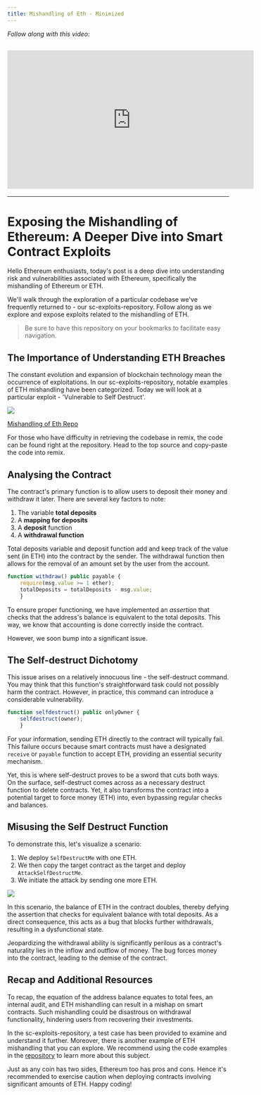 ```yaml
---
title: Mishandling of Eth - Minimized
---
```


_Follow along with this video:_

## <iframe width="560" height="315" src="https://youtu.be/bjJIiGCwKg0" title="YouTube Player" frameborder="0" allow="accelerometer; autoplay; clipboard-write; encrypted-media; gyroscope; picture-in-picture; web-share" allowfullscreen></iframe>

---

# Exposing the Mishandling of Ethereum: A Deeper Dive into Smart Contract Exploits

Hello Ethereum enthusiasts, today's post is a deep dive into understanding risk and vulnerabilities associated with Ethereum, specifically the mishandling of Ethereum or ETH.

We'll walk through the exploration of a particular codebase we've frequently returned to - our sc-exploits-repository. Follow along as we explore and expose exploits related to the mishandling of ETH.

> Be sure to have this repository on your bookmarks to facilitate easy navigation.

## The Importance of Understanding ETH Breaches

The constant evolution and expansion of blockchain technology mean the occurrence of exploitations. In our sc-exploits-repository, notable examples of ETH mishandling have been categorized. Today we will look at a particular exploit - 'Vulnerable to Self Destruct'.

![](https://cdn.videotap.com/9K1a9GtnKi7ohaku3tCP-47.6.png)

[Mishandling of Eth Repo](https://github.com/Cyfrin/sc-exploits-minimized/tree/main/src/mishandling-of-eth)

For those who have difficulty in retrieving the codebase in remix, the code can be found right at the repository. Head to the top source and copy-paste the code into remix.

## Analysing the Contract

The contract's primary function is to allow users to deposit their money and withdraw it later. There are several key factors to note:

1. The variable **total deposits**
2. A **mapping for deposits**
3. A **deposit** function
4. A **withdrawal function**

Total deposits variable and deposit function add and keep track of the value sent (in ETH) into the contract by the sender. The withdrawal function then allows for the removal of an amount set by the user from the account.

```js
function withdraw() public payable {
    require(msg.value >= 1 ether);
    totalDeposits = totalDeposits - msg.value;
    }
```

To ensure proper functioning, we have implemented an _assertion_ that checks that the address's balance is equivalent to the total deposits. This way, we know that accounting is done correctly inside the contract.

However, we soon bump into a significant issue.

## The Self-destruct Dichotomy

This issue arises on a relatively innocuous line - the self-destruct command. You may think that this function's straightforward task could not possibly harm the contract. However, in practice, this command can introduce a considerable vulnerability.

```js
function selfdestruct() public onlyOwner {
    selfdestruct(owner);
    }
```

For your information, sending ETH directly to the contract will typically fail. This failure occurs because smart contracts must have a designated `receive` or `payable` function to accept ETH, providing an essential security mechanism.

Yet, this is where self-destruct proves to be a sword that cuts both ways. On the surface, self-destruct comes across as a necessary destruct function to delete contracts. Yet, it also transforms the contract into a potential target to force money (ETH) into, even bypassing regular checks and balances.

## Misusing the Self Destruct Function

To demonstrate this, let's visualize a scenario:

1. We deploy `SelfDestructMe` with one ETH.
2. We then copy the target contract as the target and deploy `AttackSelfDestructMe`.
3. We initiate the attack by sending one more ETH.

![](https://cdn.videotap.com/gFO4YKELZcnyna0BEy0X-273.7.png)

In this scenario, the balance of ETH in the contract doubles, thereby defying the assertion that checks for equivalent balance with total deposits. As a direct consequence, this acts as a bug that blocks further withdrawals, resulting in a dysfunctional state.

Jeopardizing the withdrawal ability is significantly perilous as a contract's naturality lies in the inflow and outflow of money. The bug forces money into the contract, leading to the demise of the contract.

## Recap and Additional Resources

To recap, the equation of the address balance equates to total fees, an internal audit, and ETH mishandling can result in a mishap on smart contracts. Such mishandling could be disastrous on withdrawal functionality, hindering users from recovering their investments.

In the sc-exploits-repository, a test case has been provided to examine and understand it further. Moreover, there is another example of ETH mishandling that you can explore. We recommend using the code examples in the [repository](https://github.com/Cyfrin/sc-exploits-minimized/tree/main/src/mishandling-of-eth) to learn more about this subject.

Just as any coin has two sides, Ethereum too has pros and cons. Hence it's recommended to exercise caution when deploying contracts involving significant amounts of ETH. Happy coding!
